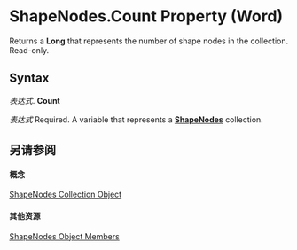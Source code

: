 
# ShapeNodes.Count Property (Word)

Returns a  **Long** that represents the number of shape nodes in the collection. Read-only.


## Syntax

 _表达式_. **Count**

 _表达式_ Required. A variable that represents a **[ShapeNodes](f2e13db2-102f-1a14-fd7a-d179f63e513e.md)** collection.


## 另请参阅


#### 概念


[ShapeNodes Collection Object](f2e13db2-102f-1a14-fd7a-d179f63e513e.md)
#### 其他资源


[ShapeNodes Object Members](http://msdn.microsoft.com/library/1c404c66-24ad-0e6d-2135-ebe5857bfb23%28Office.15%29.aspx)